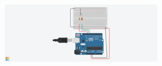 <!DOCTYPE html>
<html>
<body>
        <img src = "RGB LEDs With Arduino in Tinkercad.png" alt="Sampir">


</body>
</html>

